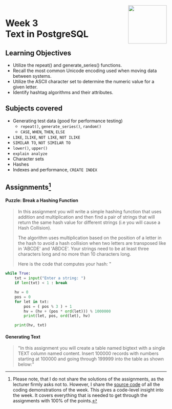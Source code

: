<a href="../">
  <img src="/img/Intermediate_PostgreSQL_logo.avif" width="120" align="right">
</a>

# Week 3 <br> Text in PostgreSQL

## Learning Objectives
- Utilize the repeat() and generate_series() functions.
- Recall the most common Unicode encoding used when moving data between systems.
- Utilize the ASCII character set to determine the numeric value for a given letter.
- Identify hashtag algorithms and their attributes.

## Subjects covered
- Generating test data (good for performance testing)
  - `repeat()`, `generate_series()`, `random()`
  - `CASE`, `WHEN`, `THEN`, `ELSE`
- `LIKE`, `ILIKE`, `NOT LIKE`, `NOT ILIKE`
- `SIMILAR TO`, `NOT SIMILAR TO`
- `lower()`, `upper()`
- `explain analyze`
- Character sets
- Hashes
- Indexes and performance, `CREATE INDEX`

## Assignments[^1]
#### Puzzle: Break a Hashing Function

>In this assignment you will write a simple hashing function that uses addition and multiplication and then find a pair of strings that will return the same hash value for different strings (i.e you will cause a Hash Collision).
>
>The algorithm uses multiplication based on the position of a letter in the hash to avoid a hash collision when two letters are transposed like in 'ABCDE' and 'ABDCE'. Your strings need to be at least three characters long and no more than 10 characters long.
>
>Here is the code that computes your hash: "

```python
while True:
    txt = input("Enter a string: ")
    if len(txt) < 1 : break

    hv = 0
    pos = 0
    for let in txt:
        pos = ( pos % 3 ) + 1  
        hv = (hv + (pos * ord(let))) % 1000000
        print(let, pos, ord(let), hv)

    print(hv, txt)
 ```
#### Generating Text
>"In this assignment you will create a table named bigtext with a single TEXT column named content. Insert 100000 records with numbers starting at 100000 and going through 199999 into the table as shown below:"


[^1]:Please note, that I do not share the solutions of the assignments, as the lecturer firmly asks not to. However, I share the [source code](./demos.sql) of all the coding demonstrations of the week. This gives a code-level insight into the week. It covers everything that is needed to get through the assignments with 100% of the points.
